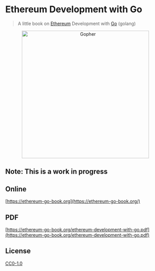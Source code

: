 # Ethereum Development with Go

> A little book on [Ethereum](https://www.ethereum.org/) Development with [Go](https://golang.org/) (golang)

<p align="center">
  <img src="https://user-images.githubusercontent.com/168240/40634619-c78ff28c-62aa-11e8-9920-316dbc2ef1c2.png" width="400" alt="Gopher" />
</p>

## Note: This is a work in progress

## Online

[https://ethereum-go-book.org](https://ethereum-go-book.org/)

## PDF

[https://ethereum-go-book.org/ethereum-development-with-go.pdf](https://ethereum-go-book.org/ethereum-development-with-go.pdf)

## License

[CC0-1.0](./LICENSE.md)
